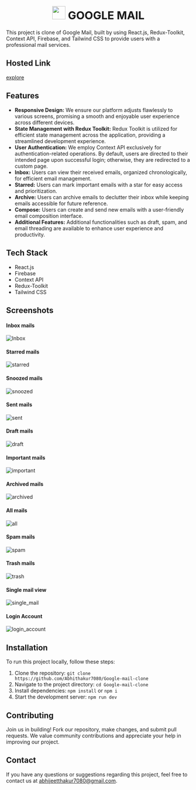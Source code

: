 <h1 align="center" style="font-size: 30px;"><img src="https://github.com/Abhithakur7080/Google-mail-clone/assets/119639453/45e77ac7-c3c2-46a2-b781-583ba2a3a3cf" width=36/> GOOGLE MAIL</h1>


This project is clone of Google Mail, built by using React.js, Redux-Toolkit, Context API, Firebase, and Tailwind CSS to provide users with a professional mail services.

## Hosted Link
[explore](https://shopie-x.netlify.app)

## Features
- **Responsive Design:** We ensure our platform adjusts flawlessly to various screens, promising a smooth and enjoyable user experience across different devices.
- **State Management with Redux Toolkit:** Redux Toolkit is utilized for efficient state management across the application, providing a streamlined development experience.
- **User Authentication:** We employ Context API exclusively for authentication-related operations. By default, users are directed to their intended page upon successful login; otherwise, they are redirected to a custom page.
- **Inbox:** Users can view their received emails, organized chronologically, for efficient email management.
- **Starred:** Users can mark important emails with a star for easy access and prioritization.
- **Archive:** Users can archive emails to declutter their inbox while keeping emails accessible for future reference.
- **Compose:** Users can create and send new emails with a user-friendly email composition interface.
- **Additional Features:** Additional functionalities such as draft, spam, and email threading are available to enhance user experience and productivity.

## Tech Stack
- React.js
- Firebase
- Context API
- Redux-Toolkit 
- Tailwind CSS

## Screenshots
#### Inbox mails
![Inbox](https://github.com/Abhithakur7080/Google-mail-clone/assets/119639453/c32a0cc4-ffae-45af-a097-debcc537d3d3)
#### Starred mails
![starred](https://github.com/Abhithakur7080/Google-mail-clone/assets/119639453/5eb4bb96-8497-4abe-b48e-9139f4e3fd19)
#### Snoozed mails
![snoozed](https://github.com/Abhithakur7080/Google-mail-clone/assets/119639453/8d865a63-f34b-402d-82db-fde9ae402f4b)
#### Sent mails
![sent](https://github.com/Abhithakur7080/Google-mail-clone/assets/119639453/a62e2c10-5a5f-4714-8c6c-1f9809a446de)
#### Draft mails
![draft](https://github.com/Abhithakur7080/Google-mail-clone/assets/119639453/cd870a8d-700a-4de7-bbbf-110641e12570)
#### Important mails
![important](https://github.com/Abhithakur7080/Google-mail-clone/assets/119639453/b2394bbc-9c0b-46bf-a913-379300786162)
#### Archived mails
![archived](https://github.com/Abhithakur7080/Google-mail-clone/assets/119639453/9d892e6f-924f-469b-a21d-3ec2cc556f04)
#### All mails
![all](https://github.com/Abhithakur7080/Google-mail-clone/assets/119639453/17be26a5-6a1f-42b4-b892-06ba6e430412)
#### Spam mails
![spam](https://github.com/Abhithakur7080/Google-mail-clone/assets/119639453/94a9887a-8ddc-47d6-83f6-45bae578f570)
#### Trash mails
![trash](https://github.com/Abhithakur7080/Google-mail-clone/assets/119639453/408bc501-3008-450a-a08f-4bb51ba0e2ae)

#### Single mail view
![single_mail](https://github.com/Abhithakur7080/Google-mail-clone/assets/119639453/21368e1a-e8b8-433c-a795-0256d54765f1)

#### Login Account
![login_account](https://github.com/Abhithakur7080/Google-mail-clone/assets/119639453/6186e959-19f9-4a49-90e1-304d0eae05ab)


## Installation
To run this project locally, follow these steps:
1. Clone the repository: `git clone https://github.com/Abhithakur7080/Google-mail-clone`
2. Navigate to the project directory: `cd Google-mail-clone`
3. Install dependencies: `npm install` or `npm i`
4. Start the development server: `npm run dev`

## Contributing
Join us in building! Fork our repository, make changes, and submit pull requests. We value community contributions and appreciate your help in improving our project.

## Contact
If you have any questions or suggestions regarding this project, feel free to contact us at [abhijeetthakur7080@gmail.com](mailto:abhijeetthakur7080@gmail.com).
